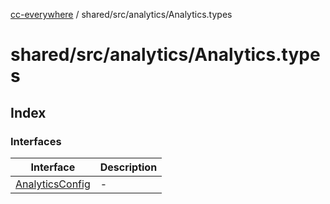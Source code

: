 [cc-everywhere](../../../../index.md) / shared/src/analytics/Analytics.types

# shared/src/analytics/Analytics.types

## Index

### Interfaces

| Interface | Description |
| ------ | ------ |
| [AnalyticsConfig](interfaces/AnalyticsConfig.md) | - |

